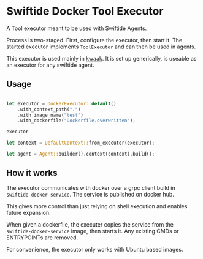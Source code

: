 # Swiftide Docker Tool Executor

A Tool executor meant to be used with Swiftide Agents.

Process is two-staged. First, configure the executor, then start it. The started executor implements `ToolExecutor` and can then be used in agents.

This executor is used mainly in [kwaak](https://github.com/bosun-ai/kwaak). It is set up generically, is useable as an executor for any swiftide agent.

## Usage

```rust

let executor = DockerExecutor::default()
    .with_context_path(".")
    .with_image_name("test")
    .with_dockerfile("Dockerfile.overwritten");

executor

let context = DefaultContext::from_executor(executor);

let agent = Agent::builder().context(context).build();
```

## How it works

The executor communicates with docker over a grpc client build in `swiftide-docker-service`. The service is published on docker hub.

This gives more control than just relying on shell execution and enables future expansion.

When given a dockerfile, the executer copies the service from the `swiftide-docker-service` image, then starts it. Any existing CMDs or ENTRYPOINTs are removed.

For convenience, the executor only works with Ubuntu based images.
